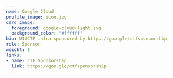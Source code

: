 ```yaml
---
name: Google Cloud
profile_image: icon.jpg
card_image:
  foreground: google-cloud-light.svg
  background_color: "#ffffff"
bio: UIUCTF infra sponsored by https://goo.gle/ctfsponsorship
role: Sponsor
weight: 1
links:
- name: CTF Sponsorship
  link: https://goo.gle/ctfsponsorship
---
```

